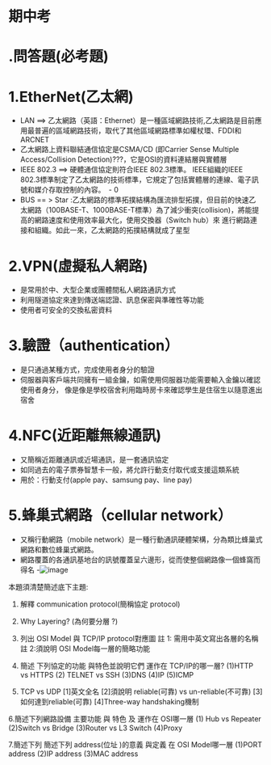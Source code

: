 # 期中考
#  .問答題(必考題)
# 1.EtherNet(乙太網)
- LAN ==> 乙太網路（英語：Ethernet）是一種區域網路技術,乙太網路是目前應用最普遍的區域網路技術，取代了其他區域網路標準如權杖環、FDDI和ARCNET
- 乙太網路上資料聯結通信協定是CSMA/CD (即Carrier Sense Multiple Access/Collision Detection)???，它是OSI的資料連結層與實體層
- IEEE 802.3 ==> 硬體通信協定則符合IEEE 802.3標準。 IEEE組織的IEEE 802.3標準制定了乙太網路的技術標準，它規定了包括實體層的連線、電子訊號和媒介存取控制的內容。　- 0
- BUS == > Star :乙太網路的標準拓撲結構為匯流排型拓撲，但目前的快速乙太網路（100BASE-T、1000BASE-T標準）為了減少衝突(collision)，將能提高的網路速度和使用效率最大化，使用交換器（Switch hub）來   進行網路連接和組織。如此一來，乙太網路的拓撲結構就成了星型

# 2.VPN(虛擬私人網路)
-  是常用於中、大型企業或團體間私人網路通訊方式
-  利用隧道協定來達到傳送端認證、訊息保密與準確性等功能
-  使用者可安全的交換私密資料

# 3.驗證（authentication）
- 是只通過某種方式，完成使用者身分的驗證
- 伺服器與客戶端共同擁有一組金鑰，如需使用伺服器功能需要輸入金鑰以確認使用者身分，
  像是像是學校宿舍利用臨時房卡來確認學生是住宿生以隨意進出宿舍

# 4.NFC(近距離無線通訊)
- 又簡稱近距離通訊或近場通訊，是一套通訊協定
- 如同過去的電子票券智慧卡一般，將允許行動支付取代或支援這類系統
- 用於：行動支付(apple pay、samsung pay、line pay)

# 5.蜂巢式網路（cellular network）
- 又稱行動網路（mobile network）是一種行動通訊硬體架構，分為類比蜂巢式網路和數位蜂巢式網路。
- 網路覆蓋的各通訊基地台的訊號覆蓋呈六邊形，從而使整個網路像一個蜂窩而得名
-![image](file:///C:/Users/user/Downloads/Frequency_reuse.svg)





















本題須清楚簡述底下主題:
1. 解釋 communication protocol(簡稱協定 protocol)

2. Why Layering? (為何要分層 ?)

3. 列出 OSI Model 與 TCP/IP protocol對應圖
   註 1: 需用中英文寫出各層的名稱
    註 2:須說明 OSI Model每一層的簡略功能

4. 簡述 下列協定的功能 與特色並說明它們 運作在 TCP/IP的哪一層?
   (1)HTTP vs HTTPS (2) TELNET vs SSH (3)DNS (4)IP (5)ICMP

5. TCP vs UDP
[1]英文全名
[2]須說明 reliable(可靠) vs un-reliable(不可靠)
[3]如何達到reliable(可靠)
[4]Three-way handshaking機制

6.簡述下列網路設備  主要功能 與 特色 及 運作在 OSI哪一層
(1) Hub vs Repeater
(2)Switch vs Bridge
(3)Router vs L3 Switch
(4)Proxy

7.簡述下列 簡述下列 address(位址 )的意義 與定義 在 OSI Model哪一層
(1)PORT address
(2)IP address
(3)MAC address







